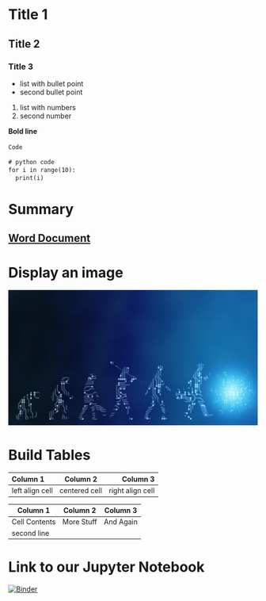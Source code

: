 # Title 1
## Title 2
### Title 3

* list with bullet point
* second bullet point

1. list with numbers
2. second number

**Bold line**

`Code`

```
# python code
for i in range(10):
  print(i)
 ```

# Summary
## [Word Document](Word/Readme.md)


# Display an image

![Nice Image](.//Images/Emerging-job-roles-in-artificial-intelligence.jpg)

# Build Tables

| Column 1         | Column 2        | Column 3            |
| :--------------- | :-------------: | ------------------: |
|  left align cell | centered cell   | right align cell    |

| Column 1       | Column 2     | Column 3     |
|-|-|-|
|  Cell Contents | More Stuff   | And Again    |
|second line|||

# Link to our Jupyter Notebook

[![Binder](https://mybinder.org/badge_logo.svg)](https://mybinder.org/v2/gh/erick-dsti/FirstRepository/master?filepath=%2Fnotebook%2FJupyter_notebook_your_turn.ipynb)


